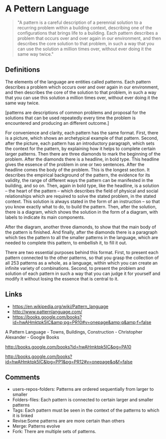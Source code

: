 # A Pettern Language

> "A pattern is a careful description of a perennial solution to a recurring problem within a building context, describing one of the configurations that brings life to a building. Each pattern describes a problem that occurs over and over again in our environment, and then describes the core solution to that problem, in such a way that you can use the solution a million times over, without ever doing it the same way twice."

## Definitions

The elements of the language are entities called patterns. Each pattern describes a problem which occurs over and over again in our environment, and then describes the core of the solution to that problem, in such a way that you can use this solution a million times over, without ever doing it the same way twice.

[patterns are descriptions of common problems and proposal for the solutions that can be used repeatedly every time the problem is encountered and producing an different outcome.]

For convenience and clarity, each pattern has the same format. First, there is a picture, which shows an archetypical example of that pattern. Second, after the picture, each pattern has an introductory paragraph, which sets the context for the pattern, by explaining how it helps to complete certain larger patterns. Then there are three diamonds to mark the beginning of the problem. After the diamonds there is a headline, in bold type. This headline gives the essence of the problem in one or two sentences. After the headline comes the body of the problem. This is the longest section. It describes the empirical background of the pattern, the evidence for its validity, the range of different ways the pattern can be manifested in the building, and so on. Then, again in bold type, like the headline, is a solution – the heart of the pattern – which describes the field of physical and social relationships which are required to solve the stated problem, in the stated context. This solution is always stated in the form of an instruction – so that you know exactly what to do, to build the pattern. Then, after the solution, there is a diagram, which shows the solution in the form of a diagram, with labels to indicate its main components.

After the diagram, another three diamonds, to show that the main body of the pattern is finished. And finally, after the diamonds there is a paragraph which ties the pattern to all the smaller patterns in the language, which are needed to complete this pattern, to embellish it, to fill it out.

There are two essential purposes behind this format. First, to present each pattern connected to the other patterns, so that you grasp the collection of all 253 patterns as a whole, as a language, within which you can create an infinite variety of combinations. Second, to present the problem and solution of each pattern in such a way that you can judge it for yourself and modify it without losing the essence that is central to it.

## Links

* https://en.wikipedia.org/wiki/Pattern_language
* http://www.patternlanguage.com/
* https://books.google.com/books?id=hwAHmktpk5IC&amp;pg=PR10#v=onepage&amp;q&amp;f=false

A Pattern Language - Towns, Buildings, Construction - Christopher Alexander - Google Books


http://books.google.com/books?id=hwAHmktpk5IC&pg=PA10

http://books.google.com/books?id=hwAHmktpk5IC&lpg=PP1&pg=PR12#v=onepage&q&f=false

## Comments

* users-repos-folders: Patterns are ordered sequentially from larger to smaller
* Folders-files: Each pattern is connected to certain larger and smaller patterns
* Tags: Each pattern must be seen in the context of the patterns to which it is linked
* Revise:Some patterns are are more certain than others
* Merge: Patterns evolve
* Fork: There are multiple sets of patterns.
